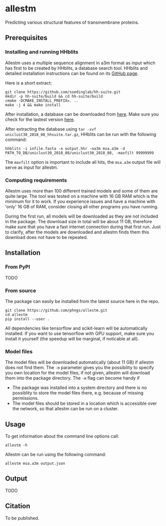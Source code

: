 # allestm
Predicting various structural features of transmembrane proteins.

## Prerequisites

### Installing and running HHblits
Allestm uses a multiple sequence alignment in a3m format as input which has
first to be created by HHblits, a database search tool.
HHblits and detailed installation instructions can be found on its [GitHub page](https://github.com/soedinglab/hh-suite).

Here is a short extract:
```
git clone https://github.com/soedinglab/hh-suite.git
mkdir -p hh-suite/build && cd hh-suite/build
cmake -DCMAKE_INSTALL_PREFIX=. ..
make -j 4 && make install
```

After installation, a database can be downloaded from
[here](http://gwdu111.gwdg.de/~compbiol/uniclust/2018_08/uniclust30_2018_08_hhsuite.tar.gz). Make sure you check for the lastest version [here](https://uniclust.mmseqs.com/).

After extracting the database using `tar -xvf uniclust30_2018_08_hhsuite.tar.gz`, HHblits can be run with the following command:

```
hhblits -i infile.fasta -o output.hhr -oa3m msa.a3m -d PATH_TO_DB/uniclust30_2018_08/uniclust30_2018_08, -maxfilt 99999999
```

The `maxfilt` option is important to include all hits, the `msa.a3m` output
file will serve as input for allestm.


### Computing requirements
Allestm uses more than 100 different trained models and some of them are quite
large. The tool was tested on a machine with 16 GB RAM which is the minimum for
it to work. If you experience issues and have a machine with 'only' 16 GB of
RAM, consider closing all other programs you have running.

During the first run, all models will be downloaded as they are not included in
the package. The download size in total
will be about 11 GB, therefore make sure that you have a fast internet
connection during that first run. Just to clarify, after the models are
downloaded and allestm finds them this download does not have to be repeated.

## Installation

### From PyPI
TODO

### From source
The package can easily be installed from the latest source here in the repo.

```
git clone https://github.com/phngs/allestm.git
cd allestm
pip install --user .
```

All dependencies like tensorflow and scikit-learn will be automatically
installed. If you want to use tensorflow with GPU support, make sure you
install it yourself (the speedup will be marginal, if noticable at all).


### Model files
The model files will be downloaded automatically (about 11 GB) if allestm does not find them. The `-m` parameter gives you the possibility to specify you own location for the model files, if not given, allestm will download them into the package directory. The `-m` flag can become handy if 

- The package was installed into a system directory and there is no possiblity
  to store the model files there, e.g. because of missing permissions.
- The model files should be stored in a location which is accessible over the
  network, so that allestm can be run on a cluster.

## Usage
To get information about the command line options call:

```
allestm -h
```

Allestm can be run using the following command:

```
allestm msa.a3m output.json
```

## Output
TODO

## Citation
To be published.
